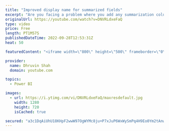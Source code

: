 ```yaml
---
title: "Improved display name for summarized fields"
excerpt: "Are you facing a problem where you add any summarization column and it is adding \"Sum of\", \"Count of\", \"Average of\" value in your header? Then this is the perfect solution. With September 2022 Power BI Desktop update now you can turn on one feature to improve Display name for your summarized field. Let's"
originalUrl: https://youtube.com/watch?v=DNVRLdxeFaQ
type: video
price: Free
length: PT1M57S
publishedDateTime: 2022-09-28T12:53:31Z
heat: 50

featuredContent: "<iframe width=\"800\" height=\"500\" frameborder=\"0\" src=\"https://www.youtube.com/embed/DNVRLdxeFaQ\" allow=\"accelerometer; autoplay; encrypted-media; gyroscope; picture-in-picture\" allowfullscreen></iframe>"

provider:
  name: Dhruvin Shah
  domain: youtube.com

topics:
  - Power BI

images:
  - url: https://i.ytimg.com/vi/DNVRLdxeFaQ/maxresdefault.jpg
    width: 1280
    height: 720
    isCached: true

secured: "a3c1DqAiUhU18KHpF2wwW97OgWYMc8ju+P7xJuP6WxWySmPq4H9Eo0Ym2tAnw2agNx8zsBRGw6ugDQAuoctbrtRqGrztAuewt+HE7DRbH/gWqkq4fIOJsgEqA991vdk2WMeaF6gvnYAKAnLLiFmLqFGwcd9ii/GMpCOcBH00c0nmztf9awsiOe5TgJ2q27oOwyicE4sz4i2chhkM13ejo8PJgdzFp5WMNMeoTr7QS/0yEWU/FdevbC47wN/o42oLt4X3WaK0wDzGsTV5v6xE19YAOu7xbArct45EbfDBY+1qeBM6VWxav7C/nmjc+8BAM7z3xEPk8joYImj8l8WkoKvNBUaBdX/T1KxFUQc0yN+pmkWfxAbQfgoTSPymmxW39pNRwYs6et12O+RSa2oXWk7VSCA2y5cPnTMwuReQNMA=;J/+B9fH9qMcvUpEIVjnX5Q=="
---
```


